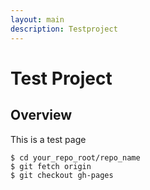 ```yaml
---
layout: main
description: Testproject
---
```


# Test Project

## Overview

This is a test page

    $ cd your_repo_root/repo_name
    $ git fetch origin
    $ git checkout gh-pages
